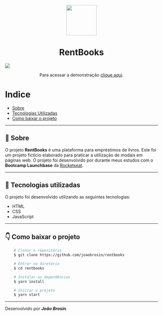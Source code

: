 <div align="center">
    <img width="100px" src="https://image.flaticon.com/icons/svg/945/945170.svg">
    <h1> RentBooks </h1>
</div>

<img src="https://ik.imagekit.io/eskqbzkmgf/bg-rentbooks_rX1R0HcHN.svg">
<p align="center">Para acessar a demonstração <a href="#">clique aqui</a>.</p>


# Indice
- [Sobre](#-sobre)
- [Tecnologias Utilizadas](#-tecnologias-utilizadas)
- [Como baixar o projeto](#-como-baixar-o-projeto)

---

## 📝 Sobre
O projeto **RentBooks** é uma plataforma para empréstimos de livros. Este foi um projeto fictício elaborado para praticar a utilização de modais em páginas web. O projeto foi desenvolvido por durante meus estudos com o **Bootcamp Launchbase** da [Rocketseat](https://rocketseat.com.br).

---

## 🚀 Tecnologias utilizadas
O projeto foi desenvolvido utilizando as seguintes tecnologias:

- HTML
- CSS
- JavaScript

---

## 👇 Como baixar o projeto
```bash
    # Clonar o repositório
    $ git clone https://github.com/joaobrosin/rentbooks

    # Entrar no diretório
    $ cd rentbooks

    # Instalar as dependências
    $ yarn install

    # Iniciar o projeto
    $ yarn start
```
---

Desenvolvido por ***João Brosin***.